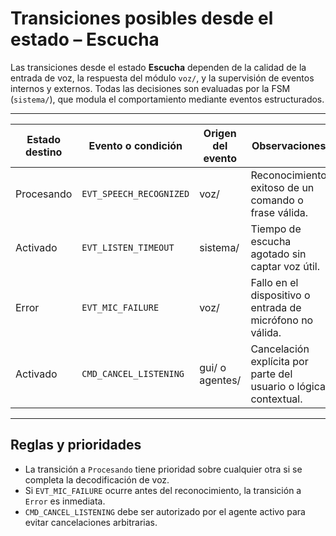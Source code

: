 # Transiciones posibles desde el estado – Escucha

Las transiciones desde el estado **Escucha** dependen de la calidad de la entrada de voz, la respuesta del módulo `voz/`, y la supervisión de eventos internos y externos. Todas las decisiones son evaluadas por la FSM (`sistema/`), que modula el comportamiento mediante eventos estructurados.

---

| Estado destino | Evento o condición              | Origen del evento | Observaciones                                                               |
|----------------|---------------------------------|-------------------|----------------------------------------------------------------------------|
| Procesando     | `EVT_SPEECH_RECOGNIZED`         | voz/              | Reconocimiento exitoso de un comando o frase válida.                        |
| Activado       | `EVT_LISTEN_TIMEOUT`            | sistema/          | Tiempo de escucha agotado sin captar voz útil.                             |
| Error          | `EVT_MIC_FAILURE`               | voz/              | Fallo en el dispositivo o entrada de micrófono no válida.                  |
| Activado       | `CMD_CANCEL_LISTENING`          | gui/ o agentes/   | Cancelación explícita por parte del usuario o lógica contextual.           |

---

## Reglas y prioridades

- La transición a `Procesando` tiene prioridad sobre cualquier otra si se completa la decodificación de voz.
- Si `EVT_MIC_FAILURE` ocurre antes del reconocimiento, la transición a `Error` es inmediata.
- `CMD_CANCEL_LISTENING` debe ser autorizado por el agente activo para evitar cancelaciones arbitrarias.

